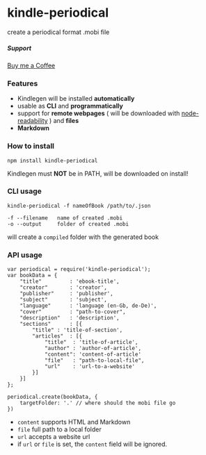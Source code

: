 # kindle-periodical
create a periodical format .mobi file

##### Support

[Buy me a Coffee](https://www.patreon.com/moszeed)

### Features
* Kindlegen will be installed **automatically**
* usable as **CLI** and **programmatically**
* support for **remote webpages** ( will be downloaded with [node-readability](https://github.com/luin/readability) ) and **files**
* **Markdown**

### How to install
    npm install kindle-periodical

Kindlegen must **NOT** be in PATH, will be downloaded on install!

### CLI usage
    kindle-periodical -f nameOfBook /path/to/.json
    
    -f --filename   name of created .mobi
    -o --output     folder of created .mobi

will create a ```compiled``` folder with the generated book

### API usage

    var periodical = require('kindle-periodical');
    var bookData = {
        "title"         : 'ebook-title',
        "creator"       : 'creator',
        "publisher"     : 'publisher',
        "subject"       : 'subject',
        "language"      : 'language (en-Gb, de-De)',
        "cover"         : "path-to-cover",
        "description"   : 'description',
        "sections"      : [{
            "title" : 'title-of-section',
            "articles"  : [{
                "title"  : 'title-of-article',
                "author" : 'author-of-article',
                "content": 'content-of-article'
                "file"   : "path-to-local-file",
                "url"    : 'url-to-a-website'
            }]
        }]
    };
    
    periodical.create(bookData, {
        targetFolder: '.' // where should the mobi file go
    })


- ```content``` supports HTML and Markdown
- ```file``` full path to a local folder
- ```url``` accepts a website url
- if ```url``` or ```file``` is set, the ```content``` field will be ignored.

